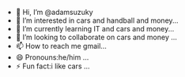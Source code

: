 - 👋 Hi, I’m @adamsuzuky
- 👀 I’m interested in cars and handball and money...
- 🌱 I’m currently learning  IT and cars and money...
- 💞️ I’m looking to collaborate on cars and money ...
- 📫 How to reach me gmail...
- 😄 Pronouns:he/him ...
- ⚡ Fun fact:i like cars ...

<!---
adamsuzuky/adamsuzuky is a ✨ special ✨ repository because its `README.md` (this file) appears on your GitHub profile.
You can click the Preview link to take a look at your changes.
--->
